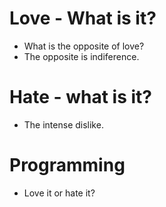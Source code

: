 # Love - What is it?
* What is the opposite of love?
* The opposite is indiference.

# Hate - what is it?
* The intense dislike.

# Programming
* Love it or hate it?
